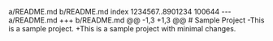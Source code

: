 a/README.md b/README.md
      index 1234567..8901234 100644
      --- a/README.md
      +++ b/README.md
      @@ -1,3 +1,3 @@
       # Sample Project
      -This is a sample project.
      +This is a sample project with minimal changes.